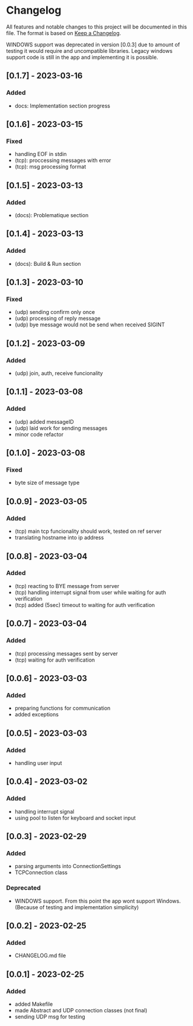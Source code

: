 # Changelog

All features and notable changes to this project will be documented in this file.
The format is based on [Keep a Changelog](https://keepachangelog.com/en/1.1.0/).

WINDOWS support was deprecated in version [0.0.3] due to amount of testing it would require and uncompatible libraries. 
Legacy windows support code is still in the app and implementing it is possible.

## [0.1.7] - 2023-03-16

### Added 
- docs: Implementation section progress

## [0.1.6] - 2023-03-15

### Fixed 
- handling EOF in stdin
- (tcp): proccessing messages with error
- (tcp): msg processing format

## [0.1.5] - 2023-03-13

### Added 
- (docs): Problematique section

## [0.1.4] - 2023-03-13

### Added 
- (docs): Build & Run section

## [0.1.3] - 2023-03-10

### Fixed
- (udp) sending confirm only once
- (udp) processing of reply message
- (udp) bye message would not be send when received SIGINT

## [0.1.2] - 2023-03-09

### Added
- (udp) join, auth, receive funcionality

## [0.1.1] - 2023-03-08

### Added
- (udp) added messageID
- (udp) laid work for sending messages
- minor code refactor

## [0.1.0] - 2023-03-08

### Fixed
- byte size of message type

## [0.0.9] - 2023-03-05

### Added
- (tcp) main tcp funcionality should work, tested on ref server
- translating hostname into ip address

## [0.0.8] - 2023-03-04

### Added
- (tcp) reacting to BYE message from server
- (tcp) handling interrupt signal from user while waiting for auth verification
- (tcp) added (5sec) timeout to waiting for auth verification

## [0.0.7] - 2023-03-04

### Added
- (tcp) processing messages sent by server
- (tcp) waiting for auth verification

## [0.0.6] - 2023-03-03

### Added
- preparing functions for communication
- added exceptions

## [0.0.5] - 2023-03-03

### Added
- handling user input

## [0.0.4] - 2023-03-02

### Added
- handling interrupt signal
- using pool to listen for keyboard and socket input

## [0.0.3] - 2023-02-29

### Added
- parsing arguments into ConnectionSettings
- TCPConnection class

### Deprecated 
- WINDOWS support. From this point the app wont support Windows. (Because of testing and implementation simplicity)

## [0.0.2] - 2023-02-25

### Added
- CHANGELOG.md file

## [0.0.1] - 2023-02-25

### Added
- added Makefile
- made Abstract and UDP connection classes (not final)
- sending UDP msg for testing